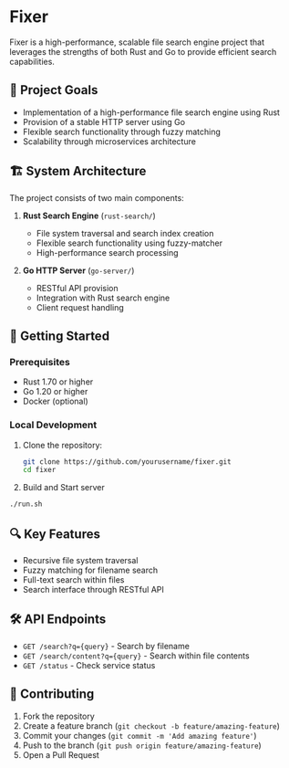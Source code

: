 # Fixer

Fixer is a high-performance, scalable file search engine project that leverages the strengths of both Rust and Go to provide efficient search capabilities.

## 🎯 Project Goals

- Implementation of a high-performance file search engine using Rust
- Provision of a stable HTTP server using Go
- Flexible search functionality through fuzzy matching
- Scalability through microservices architecture

## 🏗 System Architecture

The project consists of two main components:

1. **Rust Search Engine** (`rust-search/`)
   - File system traversal and search index creation
   - Flexible search functionality using fuzzy-matcher
   - High-performance search processing

2. **Go HTTP Server** (`go-server/`)
   - RESTful API provision
   - Integration with Rust search engine
   - Client request handling

## 🚀 Getting Started

### Prerequisites
- Rust 1.70 or higher
- Go 1.20 or higher
- Docker (optional)

### Local Development

1. Clone the repository:
   ```bash
   git clone https://github.com/yourusername/fixer.git
   cd fixer
   ```

2. Build and Start server
```bash
./run.sh
```

## 🔍 Key Features

- Recursive file system traversal
- Fuzzy matching for filename search
- Full-text search within files
- Search interface through RESTful API

## 🛠 API Endpoints

- `GET /search?q={query}` - Search by filename
- `GET /search/content?q={query}` - Search within file contents
- `GET /status` - Check service status

## 🤝 Contributing

1. Fork the repository
2. Create a feature branch (`git checkout -b feature/amazing-feature`)
3. Commit your changes (`git commit -m 'Add amazing feature'`)
4. Push to the branch (`git push origin feature/amazing-feature`)
5. Open a Pull Request


